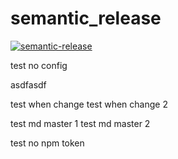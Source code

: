 # semantic_release
[![semantic-release](https://img.shields.io/badge/%20%20%F0%9F%93%A6%F0%9F%9A%80-semantic--release-e10079.svg)](https://github.com/semantic-release/semantic-release)

test no config

asdfasdf

test when change
test when change 2

test md master 1
test md master 2

test no npm token